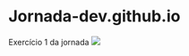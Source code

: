 # Jornada-dev.github.io
Exercício 1 da jornada
<img src="https://img.shields.io/badge/html5-#E34F26?style=for-the-badge?logo=html5&logoColor=white&style=flat">

